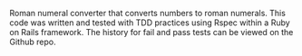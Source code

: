 Roman numeral converter that converts numbers to roman numerals.
This code was written and tested with TDD practices using Rspec within a Ruby on Rails framework. 
The history for fail and pass tests can be viewed on the Github repo.
